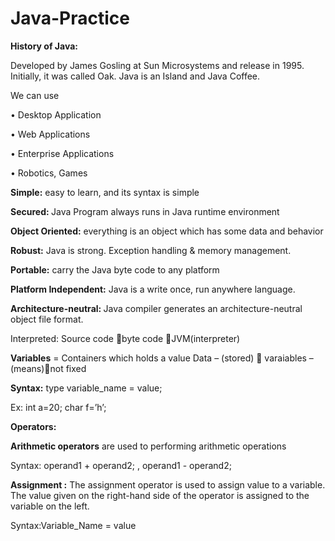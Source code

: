 # Java-Practice

<strong>History of Java:</strong>

Developed by James Gosling at Sun Microsystems and release in 1995. Initially, it was called Oak. Java is an Island and Java Coffee.

We can use 

•	Desktop Application

•	Web Applications

•	Enterprise Applications

•	Robotics, Games

<strong>Simple:</strong> easy to learn, and its syntax is simple

<strong>Secured: </strong>Java Program always runs in Java runtime environment

<strong>Object Oriented:</strong> everything is an object which has some data and behavior

<strong>Robust:</strong> Java is strong. Exception handling & memory management.

<strong>Portable:</strong> carry the Java byte code to any platform

<strong>Platform Independent:</strong> Java is a write once, run anywhere language.

<strong>Architecture-neutral: </strong>Java compiler generates an architecture-neutral object file format.

Interpreted: </strong>Source code byte code JVM(interpreter)

<strong>Variables</strong> = Containers which holds a value
Data – (stored)  varaiables –(means)not fixed

<strong>Syntax:</strong>
type variable_name = value;

Ex:
int a=20;
char f=’h’;

<strong>Operators:</strong>


<strong>Arithmetic operators</strong> are used to performing arithmetic operations

Syntax: operand1 + operand2;  , operand1 - operand2;  

<strong>Assignment :</strong> The assignment operator is used to assign value to a variable. The value given on the right-hand side of the operator is assigned to the variable on the left. 

Syntax:Variable_Name = value


	
